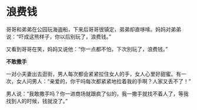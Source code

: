 # 浪费钱

哥哥和弟弟在公园玩海盗船，下来后哥哥很镇定，弟弟却直哆嗦。妈妈对弟弟说：“吓成这熊样子，你以后别玩了，浪费钱。” 

又看到哥哥在笑，妈妈又说他：“你一点都不怕，下次別玩了，浪费钱。” 

**不敢撒手**

一对小夫妻出去逛街，男人每次都会紧紧拉住女人的手，女人心里好甜蜜。有一次，女人问男人：“亲爱的，你干吗每次都紧紧地拉着我的手啊？人家又丢不了！” 

男人说：“我敢撒手吗？你一进商场就跟疯了似的，我一撒手就找不着人了，等我找到人的时候，钱就没了。”